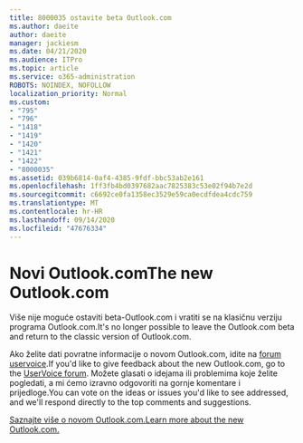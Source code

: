 ```yaml
---
title: 8000035 ostavite beta Outlook.com
ms.author: daeite
author: daeite
manager: jackiesm
ms.date: 04/21/2020
ms.audience: ITPro
ms.topic: article
ms.service: o365-administration
ROBOTS: NOINDEX, NOFOLLOW
localization_priority: Normal
ms.custom:
- "795"
- "796"
- "1418"
- "1419"
- "1420"
- "1421"
- "1422"
- "8000035"
ms.assetid: 039b6814-0af4-4385-9fdf-bbc53ab2e161
ms.openlocfilehash: 1ff3fb4bd0397682aac7825383c53e02f94b7e2d
ms.sourcegitcommit: c6692ce0fa1358ec3529e59ca0ecdfdea4cdc759
ms.translationtype: MT
ms.contentlocale: hr-HR
ms.lasthandoff: 09/14/2020
ms.locfileid: "47676334"
---
```

# <a name="the-new-outlookcom"></a><span data-ttu-id="8bcb7-102">Novi Outlook.com</span><span class="sxs-lookup"><span data-stu-id="8bcb7-102">The new Outlook.com</span></span>

<span data-ttu-id="8bcb7-103">Više nije moguće ostaviti beta-Outlook.com i vratiti se na klasičnu verziju programa Outlook.com.</span><span class="sxs-lookup"><span data-stu-id="8bcb7-103">It's no longer possible to leave the Outlook.com beta and return to the classic version of Outlook.com.</span></span>
  
<span data-ttu-id="8bcb7-104">Ako želite dati povratne informacije o novom Outlook.com, idite na [forum uservoice](https://go.microsoft.com/fwlink/p/?linkid=851599).</span><span class="sxs-lookup"><span data-stu-id="8bcb7-104">If you'd like to give feedback about the new Outlook.com, go to the [UserVoice forum](https://go.microsoft.com/fwlink/p/?linkid=851599).</span></span> <span data-ttu-id="8bcb7-105">Možete glasati o idejama ili problemima koje želite pogledati, a mi ćemo izravno odgovoriti na gornje komentare i prijedloge.</span><span class="sxs-lookup"><span data-stu-id="8bcb7-105">You can vote on the ideas or issues you'd like to see addressed, and we'll respond directly to the top comments and suggestions.</span></span>
  
[<span data-ttu-id="8bcb7-106">Saznajte više o novom Outlook.com.</span><span class="sxs-lookup"><span data-stu-id="8bcb7-106">Learn more about the new Outlook.com.</span></span>](https://go.microsoft.com/fwlink/p/?linkid=874356)
  